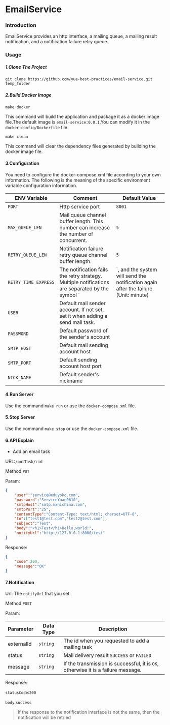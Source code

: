 # EmailService

### Introduction

EmailService provides an http interface, a mailing queue, a mailing result notification, and a notification failure retry queue.


### Usage

##### 1.Clone The Project

`git clone https://github.com/yue-best-practices/email-service.git temp_folder`

##### 2.Build Docker Image

`make docker`

This command will build the application and package it as a docker image file.The default image is `email-service:0.0.1`.You can modify it in the `docker-config/Dockerfile` file.

`make clean`

This command will clear the dependency files generated by building the docker image file.


#### 3.Configuration

You need to configure the docker-compose.xml file according to your own information. The following is the meaning of the specific environment variable configuration information.

| ENV Variable | Comment | Default Value
| --- | --- | ---
| `PORT` | Http service port | `8001`
| `MAX_QUEUE_LEN` | Mail queue channel buffer length. This number can increase the number of concurrent. | `5`
| `RETRY_QUEUE_LEN` | Notification failure retry queue channel buffer length. | `5`
| `RETRY_TIME_EXPRESS` | The notification fails the retry strategy. Multiple notifications are separated by the symbol `|`, and the system will send the notification again after the failure. (Unit: minute) | `5|15|30`
| `USER` | Default mail sender account. If not set, set it when adding a send mail task. |
| `PASSWORD` | Default password of the sender's account |
| `SMTP_HOST` | Default mail sending account host |
| `SMTP_PORT` | Default sending account host port |
| `NICK_NAME` | Default sender's nickname |

#### 4.Run Server

Use the command `make run` or use the `docker-compose.xml` file.

#### 5.Stop Server

Use the command `make stop` or use the `docker-compose.xml` file.

#### 6.API Explain

* Add an email task

URL:`/putTask/:id`

Method:`PUT`

Param:

```json
{
	"user":"service@eduyoko.com",
	"password":"ServiceYuan0610",
	"smtpHost":"smtp.mxhichina.com",
	"smtpPort":"25",
	"contentType":"Content-Type: text/html; charset=UTF-8",
	"to":["test1@test.com","test2@test.com"],
	"subject":"Test",
	"body":"<h1>Test</h1>Hello,world!",
	"notifyUrl":"http://127.0.0.1:8000/test"
}
```

Response:

```json
{
	"code":200,
	"message":"OK"
}
```


#### 7.Notification

Url: The `notifyUrl` that you set

Method:`POST`

Param:

| Parameter | Data Type | Description
| --- | --- | ---
| externalId | `string` | The id when you requested to add a mailing task
| status | `string` | Mail delivery result `SUCCESS` or `FAILED`
| message | `string` | If the transmission is successful, it is `OK`, otherwise it is a failure message.

Response:

`statusCode`:`200`

`body`:`success`

>If the response to the notification interface is not the same, then the notification will be retried